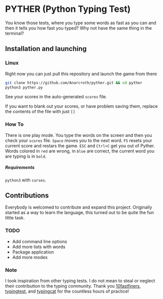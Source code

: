 # PYTHER (Python Typing Test)

You know those tests, where you type some words as fast as you can and then it tells you how fast you typed?
Why not have the same thing in the terminal?

## Installation and launching

### Linux

Right now you can just pull this repository and launch the game from there
```bash
git clone https://github.com/Anarcroth/pyther.git && cd pyther
python3 pyther.py
```

See your scores in the auto-generated `scores` file.

If you want to blank out your scores, or have problem saving them, replace the contents of the file with just `[]`

### How To

There is one play mode. You type the words on the screen and then you check your `scores` file.
`Space` moves you to the next word. `F5` resets your current score and restars the game. `ESC` and `Ctrl+C` get you out of Pyther.
Words colored in `red` are wrong, in `blue` are correct, the current word you are typing is in `bold`.

##### Requirements
`python3` with `curses`.

## Contributions

Everybody is welcomed to contribute and expand this project. Originally started as a way to learn the language, this turned out to be quite the fun little task.

### TODO
* Add command line options
* Add more lists with words
* Package application
* Add more modes

### Note
I took inspiration from other typing tests. I do not mean to steal or neglect their contribution to the typing community.
Thank you [10fastfiners](https://10fastfingers.com/typing-test/english), [typingtest](https://www.typingtest.com/), and [typingcat](https://thetypingcat.com/typing-speed-test/1m) for the countless hours of practice!
